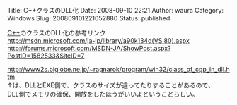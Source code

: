 Title: C++クラスのDLL化
Date: 2008-09-10 22:21
Author: waura
Category: Windows
Slug: 200809101221052880
Status: published

[C++](http://d.hatena.ne.jp/keyword/C%2B%2B)のクラスのDLL化の参考リンク  
<http://msdn.microsoft.com/ja-jp/library/a90k134d(VS.80).aspx>  
<http://forums.microsoft.com/MSDN-JA/ShowPost.aspx?PostID=1582533&SiteID=7>

<http://www2s.biglobe.ne.jp/~ragnarok/program/win32/class_of_cpp_in_dll.htm>  
↑は、DLLとEXE側で、クラスのサイズが違ってたりすることがあるので、  
DLL側でメモリの確保、開放をしたほうがいいよということらしい。
